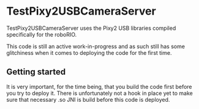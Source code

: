 # TestPixy2USBCameraServer
TestPixy2USBCameraServer uses the Pixy2 USB libraries compiled specifically for the roboRIO.

This code is still an active work-in-progress and as such still has some glitchiness when it comes to deploying the code for the first time.

## Getting started

It is very important, for the time being, that you build the code first before you try to deploy it.
There is unfortunately not a hook in place yet to make sure that necessary .so JNI is build before this code is deployed.
